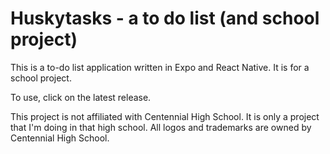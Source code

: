 # Huskytasks - a to do list (and school project)

This is a to-do list application written in Expo and React Native. It is for a school project.

To use, click on the latest release.

This project is not affiliated with Centennial High School. It is only a project that I'm doing in that high school. All logos and trademarks are owned by Centennial High School.